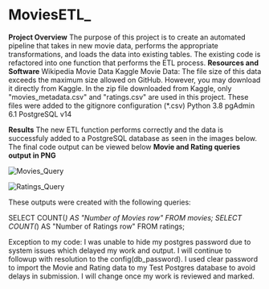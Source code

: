 # MoviesETL_

**Project Overview**
The purpose of this project is to create an automated pipeline that takes in new movie data, performs the appropriate transformations, and loads the data into existing tables. The existing code is refactored into one function that performs the ETL process.
**Resources and Software**
    Wikipedia Movie Data
    Kaggle Movie Data: The file size of this data exceeds the maximum size allowed on GitHub. However, you may download it directly from Kaggle.
    In the zip file downloaded from Kaggle, only "movies_metadata.csv" and "ratings.csv" are used in this project. These files were added to the gitignore configuration (*.csv)
    Python 3.8
    pgAdmin 6.1
    PostgreSQL v14
    
**Results**
The new ETL function performs correctly and the data is successfuly added to a PostgreSQL database as seen in the images below. The final code output can be viewed below **Movie and Rating queries output in PNG**

![Movies_Query](https://user-images.githubusercontent.com/93059601/147427720-792049b9-958b-4467-a615-c7f8cb42dfae.PNG)

![Ratings_Query](https://user-images.githubusercontent.com/93059601/147427772-59e801c3-231c-4209-9199-a2b588d6265e.PNG)

These outputs were created with the following queries:

SELECT COUNT(*) AS "Number of Movies row" FROM movies;
SELECT COUNT(*) AS "Number of Ratings row" FROM ratings;

Exception to my code: I was unable to hide my postgres password due to system issues which delayed my work and output. I will continue to followup with resolution to the config(db_password). I used clear password to import the Movie and Rating data to my Test Postgres database to avoid delays in submission. I will change once my work is reviewed and marked. 
